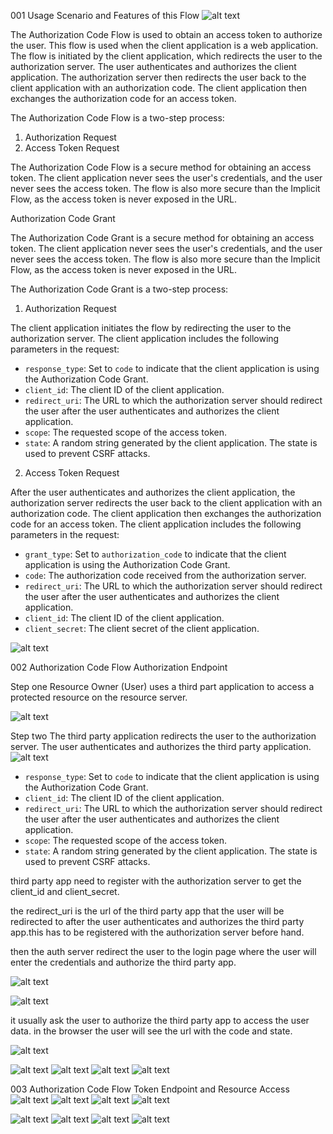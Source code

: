 001 Usage Scenario and Features of this Flow
![alt text](image.png)

The Authorization Code Flow is used to obtain an access token to authorize the user. This flow is used when the client application is a web application. The flow is initiated by the client application, which redirects the user to the authorization server. The user authenticates and authorizes the client application. The authorization server then redirects the user back to the client application with an authorization code. The client application then exchanges the authorization code for an access token.

The Authorization Code Flow is a two-step process:

1. Authorization Request
2. Access Token Request

The Authorization Code Flow is a secure method for obtaining an access token. The client application never sees the user's credentials, and the user never sees the access token. The flow is also more secure than the Implicit Flow, as the access token is never exposed in the URL.

Authorization Code Grant

The Authorization Code Grant is a secure method for obtaining an access token. The client application never sees the user's credentials, and the user never sees the access token. The flow is also more secure than the Implicit Flow, as the access token is never exposed in the URL.

The Authorization Code Grant is a two-step process:

1. Authorization Request

The client application initiates the flow by redirecting the user to the authorization server. The client application includes the following parameters in the request:

- `response_type`: Set to `code` to indicate that the client application is using the Authorization Code Grant.
- `client_id`: The client ID of the client application.
- `redirect_uri`: The URL to which the authorization server should redirect the user after the user authenticates and authorizes the client application.
- `scope`: The requested scope of the access token.
- `state`: A random string generated by the client application. The state is used to prevent CSRF attacks.

2. Access Token Request

After the user authenticates and authorizes the client application, the authorization server redirects the user back to the client application with an authorization code. The client application then exchanges the authorization code for an access token. The client application includes the following parameters in the request:

- `grant_type`: Set to `authorization_code` to indicate that the client application is using the Authorization Code Grant.
- `code`: The authorization code received from the authorization server.
- `redirect_uri`: The URL to which the authorization server should redirect the user after the user authenticates and authorizes the client application.
- `client_id`: The client ID of the client application.
- `client_secret`: The client secret of the client application.

![alt text](image-1.png)

002 Authorization Code Flow Authorization Endpoint

Step one Resource Owner (User) uses a third part application to access a protected resource on the resource server.

![alt text](image-2.png)

Step two The third party application redirects the user to the authorization server. The user authenticates and authorizes the third party application.
![alt text](image-3.png)

- `response_type`: Set to `code` to indicate that the client application is using the Authorization Code Grant.
- `client_id`: The client ID of the client application.
- `redirect_uri`: The URL to which the authorization server should redirect the user after the user authenticates and authorizes the client application.
- `scope`: The requested scope of the access token.
- `state`: A random string generated by the client application. The state is used to prevent CSRF attacks.

third party app need to register with the authorization server to get the client_id and client_secret.

the redirect_uri is the url of the third party app that the user will be redirected to after the user authenticates and authorizes the third party app.this has to be registered with the authorization server before hand.

then the auth server redirect the user to the login page where the user will enter the credentials and authorize the third party app.

![alt text](image-4.png)

![alt text](image-5.png)

it usually ask the user to authorize the third party app to access the user data. in the browser the user will see the url with the code and state.

![alt text](image-6.png)

![alt text](image-7.png)
![alt text](image-8.png)
![alt text](image-9.png)
![alt text](image-10.png)

003 Authorization Code Flow Token Endpoint and Resource Access
![alt text](image-11.png)
![alt text](image-12.png)
![alt text](image-13.png)
![alt text](image-14.png)

![alt text](image-15.png)
![alt text](image-16.png)
![alt text](image-17.png)
![alt text](image-18.png)
